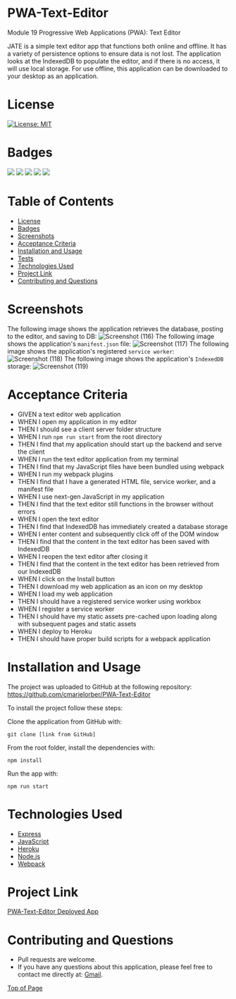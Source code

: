 # PWA-Text-Editor
Module 19 Progressive Web Applications (PWA): Text Editor

JATE is a simple text editor app that functions both online and offline. It has a variety of persistence options to ensure data is not lost. The application looks at the IndexedDB to populate the editor, and if there is no access, it will use local storage. For use offline, this application can be downloaded to your desktop as an application.
# License

[![License: MIT](https://img.shields.io/badge/License-MIT-yellow.svg)](https://opensource.org/licenses/MIT)

# Badges

<p>
  <img src="https://img.shields.io/badge/-Express-black" />
  <img src="https://img.shields.io/badge/-JavaScript-yellow" />
  <img src="https://img.shields.io/badge/-Heroku-teal" />
  <img src="https://img.shields.io/badge/-Node-red" />
  <img src="https://img.shields.io/badge/-Webpack-orange" />
</p>

# Table of Contents

- [License](#license)
- [Badges](#badges)
- [Screenshots](#screenshots)
- [Acceptance Criteria](#acceptance-criteria)
- [Installation and Usage](#installation-and-usage)
- [Tests](#tests)
- [Technologies Used](#technologies-used)
- [Project Link](#project-link)
- [Contributing and Questions](#contributing-and-questions)

# Screenshots
The following image shows the application retrieves the database, posting to the editor, and saving to DB:
![Screenshot (116)](https://user-images.githubusercontent.com/109984761/219101712-f26d5c80-d8cc-4c34-81d8-94ccc248d739.png)
The following image shows the application's `manifest.json` file:
![Screenshot (117)](https://user-images.githubusercontent.com/109984761/219101733-a528a351-3c6b-4aaf-b242-c37acffdf39f.png)
The following image shows the application's registered `service worker`:
![Screenshot (118)](https://user-images.githubusercontent.com/109984761/219101734-292717d7-de1c-4d29-bb0d-62c058954a6d.png)
The following image shows the application's `IndexedDB` storage:
![Screenshot (119)](https://user-images.githubusercontent.com/109984761/219101731-98cccb13-7df5-41ab-8382-65e73bc43426.png)

# Acceptance Criteria

- GIVEN a text editor web application
- WHEN I open my application in my editor
- THEN I should see a client server folder structure
- WHEN I run `npm run start` from the root directory
- THEN I find that my application should start up the backend and serve the client
- WHEN I run the text editor application from my terminal
- THEN I find that my JavaScript files have been bundled using webpack
- WHEN I run my webpack plugins
- THEN I find that I have a generated HTML file, service worker, and a manifest file
- WHEN I use next-gen JavaScript in my application
- THEN I find that the text editor still functions in the browser without errors
- WHEN I open the text editor
- THEN I find that IndexedDB has immediately created a database storage
- WHEN I enter content and subsequently click off of the DOM window
- THEN I find that the content in the text editor has been saved with IndexedDB
- WHEN I reopen the text editor after closing it
- THEN I find that the content in the text editor has been retrieved from our IndexedDB
- WHEN I click on the Install button
- THEN I download my web application as an icon on my desktop
- WHEN I load my web application
- THEN I should have a registered service worker using workbox
- WHEN I register a service worker
- THEN I should have my static assets pre-cached upon loading along with subsequent pages and static assets
- WHEN I deploy to Heroku
- THEN I should have proper build scripts for a webpack application

# Installation and Usage

The project was uploaded to GitHub at the following repository: 
https://github.com/cmarielorber/PWA-Text-Editor

To install the project follow these steps:

Clone the application from GitHub with:
```
git clone [link from GitHub]
```
From the root folder, install the dependencies with:
```
npm install
```
Run the app with:
```
npm run start
```
# Technologies Used

- <a href="https://expressjs.com/" target="_blank">Express</a>
- <a href="https://www.javascript.com/" target="_blank">JavaScript</a>
- <a href="https://devcenter.heroku.com/articles/heroku-cli/" target="_blank">Heroku</a>
- <a href="https://nodejs.org/en/" target="_blank">Node.js</a>
- <a href="https://webpack.js.org/guides/progressive-web-application/" target="_blank">Webpack</a>

# Project Link

[PWA-Text-Editor Deployed App](https://pwa-text-editor-lorber.herokuapp.com/)

# Contributing and Questions

* Pull requests are welcome. 
* If you have any questions about this application, please feel free to contact me directly at: <a href="mailto: christenmlorber@gmail.com"> Gmail<img></a>.

[Top of Page](#PWA-Text-Editor)

